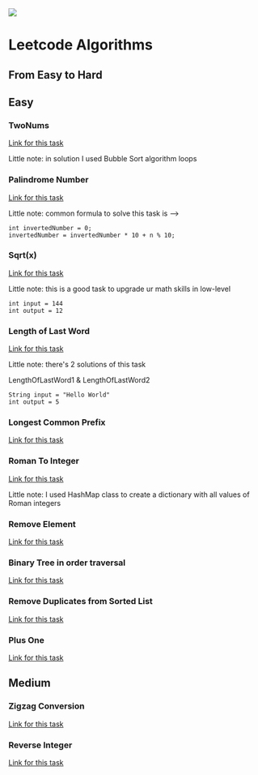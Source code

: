 <img src="https://pic3.zhimg.com/v2-e1425095196ac03e4c781a42be0cdc26_180x120.jpg">
<h1>Leetcode Algorithms</h1>

<h2>From Easy to Hard</h2>

<h2>Easy</h2>
<h3>TwoNums</h3>
<a href="https://leetcode.com/problems/two-sum/">Link for this task</a>
<p>Little note: in solution I used Bubble Sort algorithm loops</p>

<h3>Palindrome Number</h3>
<a href="https://leetcode.com/problems/palindrome-number/">Link for this task</a>
<p>Little note: common formula to solve this task is --> </p>
<code>int invertedNumber = 0;</code><br>
<code>invertedNumber = invertedNumber * 10 + n % 10;</code>

<h3>Sqrt(x)</h3>
<a href="https://leetcode.com/problems/sqrtx/description/">Link for this task</a>
<p>Little note: this is a good task to upgrade ur math skills in low-level</p>
<code>int input = 144</code><br>
<code>int output = 12</code>

<h3>Length of Last Word</h3>
<a href="https://leetcode.com/problems/length-of-last-word/description/">Link for this task</a>
<p>Little note: there's 2 solutions of this task</p>
<p>LengthOfLastWord1 & LengthOfLastWord2</p>
<code>String input = "Hello World"</code><br>
<code>int output = 5</code>

<h3>Longest Common Prefix</h3>
<a href="https://leetcode.com/problems/longest-common-prefix/">Link for this task</a>

<h3>Roman To Integer</h3>
<a href="https://leetcode.com/problems/roman-to-integer/description/">Link for this task</a>
<p>Little note: I used HashMap class to create a dictionary with all values of Roman integers</p>

<h3>Remove Element</h3>
<a href="https://leetcode.com/problems/remove-element/">Link for this task</a>

<h3>Binary Tree in order traversal</h3>
<a href="https://leetcode.com/problems/binary-tree-inorder-traversal/description/">Link for this task</a>

<h3>Remove Duplicates from Sorted List</h3>
<a href="https://leetcode.com/problems/remove-duplicates-from-sorted-list/description/">Link for this task</a>

<h3>Plus One</h3>
<a href="https://leetcode.com/problems/plus-one/description/">Link for this task</a>

<h2>Medium</h2>
<h3>Zigzag Conversion</h3>
<a href="https://leetcode.com/problems/zigzag-conversion/">Link for this task</a>

<h3>Reverse Integer</h3>
<a href="https://leetcode.com/problems/reverse-integer/description/">Link for this task</a>
